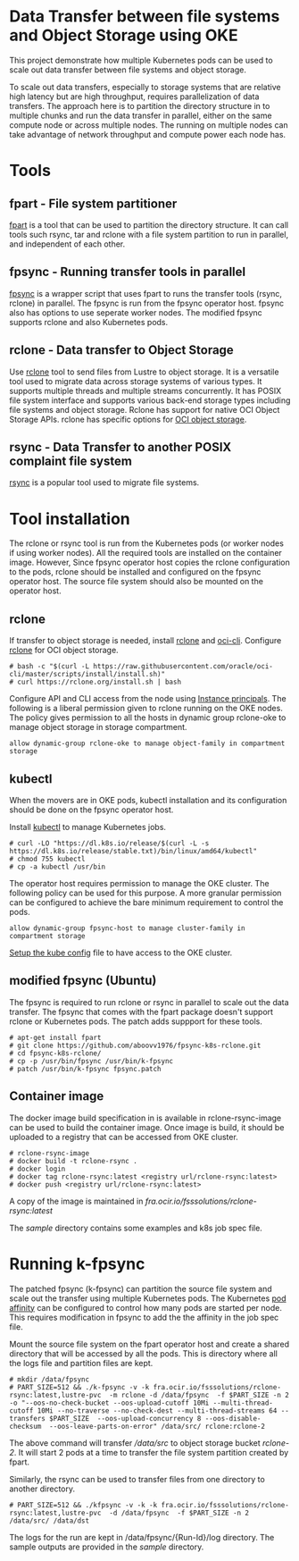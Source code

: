 # Data Transfer between file systems and Object Storage using OKE

This project demonstrate how multiple Kubernetes pods can be used to scale out data transfer between file systems and object storage. 

To scale out data transfers, especially to storage systems that are relative high latency but are high throughput, requires parallelization of data transfers. The approach here is to partition the directory structure in to multiple chunks and run the data transfer in parallel, either on the same compute node or across multiple nodes. The running on multiple nodes can take advantage of network throughput and compute power each node has. 

# Tools

 ## fpart - File system partitioner

[fpart](http://www.fpart.org/#fpsync) is a tool that can be used to partition the directory structure. It can call tools such rsync, tar and rclone with a file system partition to run in parallel, and independent of each other. 

## fpsync - Running transfer tools in parallel

[fpsync](http://www.fpart.org/fpsync/) is a wrapper script that uses fpart to runs the transfer tools (rsync, rclone) in parallel. The fpsync is run from the fpsync operator host. fpsync also has options to use seperate worker nodes. The modified fpsync supports rclone and also Kubernetes pods. 

 ## rclone - Data transfer to Object Storage
 
Use [rclone](https://rclone.org/) tool to send files from Lustre to object storage. It is a versatile tool used to migrate data across storage systems of various types. It supports multiple threads and multiple streams concurrently. It has POSIX file system interface and supports various back-end storage types including file systems and object storage. Rclone has support for native OCI Object Storage APIs. rclone has specific options for [OCI object storage](https://rclone.org/oracleobjectstorage/). 

 ## rsync - Data Transfer to another POSIX complaint file system

 [rsync](https://rsync.samba.org/documentation.html) is a popular tool used to migrate file systems. 

# Tool installation

The rclone or rsync tool is run from the Kubernetes pods (or worker nodes if using worker nodes). All the required tools are installed on the container image. However, Since fpsync operator host copies the rclone configuration to the pods, rclone should be installed and configured on the fpsync operator host.  The source file system should also be mounted on the operator host. 

## rclone

If transfer to object storage is needed, install [rclone](https://rclone.org/install/) and [oci-cli](https://docs.oracle.com/en-us/iaas/Content/API/SDKDocs/cliinstall.htm#InstallingCLI__linux_and_unix). Configure [rclone](https://docs.oracle.com/en/solutions/move-data-to-cloud-storage-using-rclone/configure-rclone-object-storage.html#GUID-CFC20E9F-0576-4CF2-97A6-C19D85081F2E) for OCI object storage.

```
# bash -c "$(curl -L https://raw.githubusercontent.com/oracle/oci-cli/master/scripts/install/install.sh)"
# curl https://rclone.org/install.sh | bash
```

Configure API and CLI access from the node using [Instance principals](https://docs.oracle.com/en-us/iaas/Content/Identity/Tasks/callingservicesfrominstances.htm). The following is a liberal permission given to rclone running on the OKE nodes. The policy gives permission to all the hosts in dynamic group rclone-oke to manage object storage in storage compartment.

```
allow dynamic-group rclone-oke to manage object-family in compartment storage
```

## kubectl

When the movers are in OKE pods, kubectl installation and its configuration should be done on the fpsync operator host. 

Install [kubectl](https://kubernetes.io/docs/tasks/tools/install-kubectl-linux/#install-kubectl-binary-with-curl-on-linux) to manage Kubernetes jobs.

```
# curl -LO "https://dl.k8s.io/release/$(curl -L -s https://dl.k8s.io/release/stable.txt)/bin/linux/amd64/kubectl"
# chmod 755 kubectl
# cp -a kubectl /usr/bin
```

The operator host requires permission to manage the OKE cluster. The following policy can be used for this purpose. A more granular permission can be configured to achieve the bare minimum requirement to control the pods. 

```
allow dynamic-group fpsync-host to manage cluster-family in compartment storage
```

[Setup the kube config](https://docs.oracle.com/en-us/iaas/Content/ContEng/Tasks/contengdownloadkubeconfigfile.htm#localdownload) file to have access to the OKE cluster.  

## modified fpsync (Ubuntu)

The fpsync is required to run rclone or rsync in parallel to scale out the data transfer. The fpsync that comes with the fpart package doesn't support rclone or Kubernetes pods. The patch adds suppport for these tools. 

```
# apt-get install fpart
# git clone https://github.com/aboovv1976/fpsync-k8s-rclone.git
# cd fpsync-k8s-rclone/
# cp -p /usr/bin/fpsync /usr/bin/k-fpsync
# patch /usr/bin/k-fpsync fpsync.patch
```

## Container image 

The docker image build specification in is available in rclone-rsync-image can be used to build the container image. Once image is build, it should be uploaded to a registry that can be accessed from OKE cluster. 

```
# rclone-rsync-image
# docker build -t rclone-rsync . 
# docker login
# docker tag rclone-rsync:latest <registry url/rclone-rsync:latest>
# docker push <registry url/rclone-rsync:latest>
```

A copy of the image is maintained in *fra.ocir.io/fsssolutions/rclone-rsync:latest*


The *sample* directory contains some examples and k8s job spec file. 

# Running k-fpsync

The patched fpsync (k-fpsync) can partition the source file system and scale out the transfer using multiple Kubernetes pods. The Kubernetes [pod affinity](https://kubernetes.io/docs/concepts/scheduling-eviction/assign-pod-node/) can be configured to control how many pods are started per node. This requires modification in fpsync to add the the affinity in the job spec file. 

Mount the source file system on the fpart operator host and create a shared directory that will be accessed by all the pods. This is directory where all the logs file and partition files are kept. 

```
# mkdir /data/fpsync
# PART_SIZE=512 && ./k-fpsync -v -k fra.ocir.io/fsssolutions/rclone-rsync:latest,lustre-pvc  -m rclone -d /data/fpsync  -f $PART_SIZE -n 2 -o "--oos-no-check-bucket --oos-upload-cutoff 10Mi --multi-thread-cutoff 10Mi --no-traverse --no-check-dest --multi-thread-streams 64 --transfers $PART_SIZE  --oos-upload-concurrency 8 --oos-disable-checksum  --oos-leave-parts-on-error" /data/src/ rclone:rclone-2
```

The above command will transfer */data/src* to object storage bucket *rclone-2*. It will start 2 pods at a time to transfer the file system partition created by fpart. 

Similarly, the rsync can be used to transfer files from one directory to another directory. 
```
# PART_SIZE=512 && ./kfpsync -v -k -k fra.ocir.io/fsssolutions/rclone-rsync:latest,lustre-pvc  -d /data/fpsync  -f $PART_SIZE -n 2 /data/src/ /data/dst
```

The logs for the run are kept in /data/fpsync/{Run-Id}/log directory. The sample outputs are provided in the *sample* directory. 

